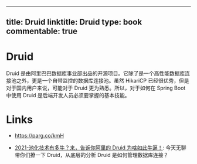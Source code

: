 
---
title: Druid
linktitle: Druid
type: book
commentable: true
---

# Druid

Druid 是由阿里巴巴数据库事业部出品的开源项目。它除了是一个高性能数据库连接池之外，更是一个自带监控的数据库连接池。虽然 HikariCP 已经很优秀，但是对于国内用户来说，可能对于 Druid 更为熟悉。所以，对于如何在 Spring Boot 中使用 Druid 是后端开发人员必须要掌握的基本技能。

# Links

- https://parg.co/kmH

- [2021-池化技术有多牛？来，告诉你阿里的 Druid 为啥如此牛逼！](https://mp.weixin.qq.com/s/p2JqgLu5qWgEpd9hfVrYuQ): 今天无聊带你们撩一下 Druid，从底层的分析 Druid 是如何管理数据库连接？

    